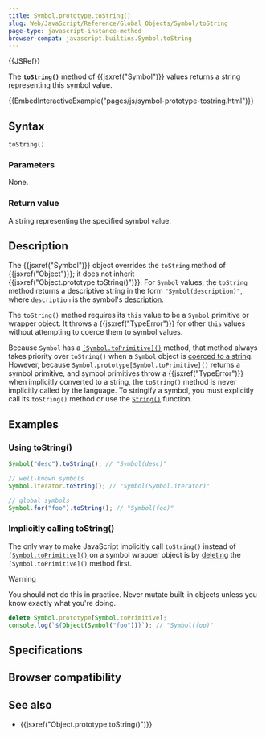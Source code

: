 ```yaml
---
title: Symbol.prototype.toString()
slug: Web/JavaScript/Reference/Global_Objects/Symbol/toString
page-type: javascript-instance-method
browser-compat: javascript.builtins.Symbol.toString
---
```


{{JSRef}}

The **`toString()`** method of {{jsxref("Symbol")}} values returns a string representing this symbol value.

{{EmbedInteractiveExample("pages/js/symbol-prototype-tostring.html")}}

## Syntax

```js-nolint
toString()
```

### Parameters

None.

### Return value

A string representing the specified symbol value.

## Description

The {{jsxref("Symbol")}} object overrides the `toString` method of {{jsxref("Object")}}; it does not inherit
{{jsxref("Object.prototype.toString()")}}. For `Symbol` values, the `toString` method returns a descriptive string in the form `"Symbol(description)"`, where `description` is the symbol's [description](/Web/JavaScript/Reference/Global_Objects/Symbol/description).

The `toString()` method requires its `this` value to be a `Symbol` primitive or wrapper object. It throws a {{jsxref("TypeError")}} for other `this` values without attempting to coerce them to symbol values.

Because `Symbol` has a [`[Symbol.toPrimitive]()`](/Web/JavaScript/Reference/Global_Objects/Symbol/Symbol.toPrimitive) method, that method always takes priority over `toString()` when a `Symbol` object is [coerced to a string](/Web/JavaScript/Reference/Global_Objects/String#string_coercion). However, because `Symbol.prototype[Symbol.toPrimitive]()` returns a symbol primitive, and symbol primitives throw a {{jsxref("TypeError")}} when implicitly converted to a string, the `toString()` method is never implicitly called by the language. To stringify a symbol, you must explicitly call its `toString()` method or use the [`String()`](/Web/JavaScript/Reference/Global_Objects/String/String#using_string_to_stringify_a_symbol) function.

## Examples

### Using toString()

```js
Symbol("desc").toString(); // "Symbol(desc)"

// well-known symbols
Symbol.iterator.toString(); // "Symbol(Symbol.iterator)"

// global symbols
Symbol.for("foo").toString(); // "Symbol(foo)"
```

### Implicitly calling toString()

The only way to make JavaScript implicitly call `toString()` instead of [`[Symbol.toPrimitive]()`](/Web/JavaScript/Reference/Global_Objects/Symbol/Symbol.toPrimitive) on a symbol wrapper object is by [deleting](/Web/JavaScript/Reference/Operators/delete) the `[Symbol.toPrimitive]()` method first.

> [!WARNING]
> You should not do this in practice. Never mutate built-in objects unless you know exactly what you're doing.

```js
delete Symbol.prototype[Symbol.toPrimitive];
console.log(`${Object(Symbol("foo"))}`); // "Symbol(foo)"
```

## Specifications



## Browser compatibility



## See also

- {{jsxref("Object.prototype.toString()")}}
